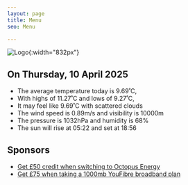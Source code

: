 ```yaml
---
layout: page
title: Menu
seo: Menu

---
```


![Logo](/images/logo.jpg){:width="832px"}

<!-- weather_marker starts -->
## On Thursday, 10 April 2025

- The average temperature today is 9.69˚C,
- With highs of 11.27˚C and lows of 9.27˚C,
- It may feel like 9.69˚C with scattered clouds
- The wind speed is 0.89m/s and visibility is 10000m
- The pressure is 1032hPa and humidity is 68%
- The sun will rise at 05:22 and set at 18:56

<!-- weather_marker ends -->

## Sponsors

- [Get £50 credit when switching to Octopus Energy](https://bit.ly/3oD1nnS)
- [Get £75 when taking a 1000mb YouFibre broadband plan](https://aklam.io/91zWhU?)



